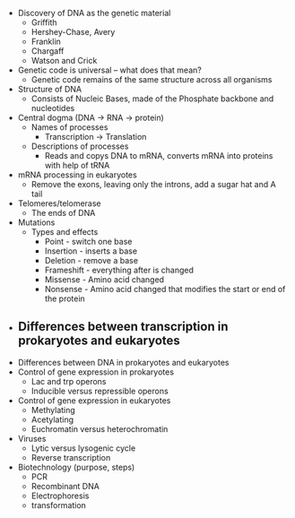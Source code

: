 -   Discovery of DNA as the genetic material
    -   Griffith
    -   Hershey-Chase, Avery
    -   Franklin
    -   Chargaff
    -   Watson and Crick
-   Genetic code is universal – what does that mean?
	- Genetic code remains of the same structure across all organisms
-   Structure of DNA
	- Consists of Nucleic Bases, made of the Phosphate backbone and nucleotides
-   Central dogma (DNA -> RNA -> protein)
    -   Names of processes
        - Transcription -> Translation
    -   Descriptions of processes
        - Reads and copys DNA to mRNA, converts mRNA into proteins with help of tRNA
-   mRNA processing in eukaryotes
	- Remove the exons, leaving only the introns, add a sugar hat and A tail
-   Telomeres/telomerase
	- The ends of DNA
-   Mutations
    -   Types and effects
        - Point - switch one base
        - Insertion - inserts a base
        - Deletion - remove a base
        - Frameshift - everything after is changed
        - Missense - Amino acid changed
        - Nonsense - Amino acid changed that modifies the start or end of the protein
-   Differences between transcription in prokaryotes and eukaryotes
	- 
-   Differences between DNA in prokaryotes and eukaryotes
-   Control of gene expression in prokaryotes
    -   Lac and trp operons
    -   Inducible versus repressible operons
-   Control of gene expression in eukaryotes
    -   Methylating
    -   Acetylating
    -   Euchromatin versus heterochromatin
-   Viruses
    -   Lytic versus lysogenic cycle
    -   Reverse transcription
-   Biotechnology (purpose, steps)
    -   PCR
    -   Recombinant DNA
    -   Electrophoresis
    -   transformation